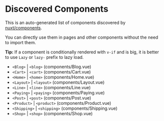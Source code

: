 # Discovered Components

This is an auto-generated list of components discovered by [nuxt/components](https://github.com/nuxt/components).

You can directly use them in pages and other components without the need to import them.

**Tip:** If a component is conditionally rendered with `v-if` and is big, it is better to use `Lazy` or `lazy-` prefix to lazy load.

- `<Blog>` | `<blog>` (components/Blog.vue)
- `<Cart>` | `<cart>` (components/Cart.vue)
- `<Home>` | `<home>` (components/Home.vue)
- `<Layout>` | `<layout>` (components/Layout.vue)
- `<Line>` | `<line>` (components/Line.vue)
- `<Paying>` | `<paying>` (components/Paying.vue)
- `<Post>` | `<post>` (components/Post.vue)
- `<Product>` | `<product>` (components/Product.vue)
- `<Shipping>` | `<shipping>` (components/Shipping.vue)
- `<Shop>` | `<shop>` (components/Shop.vue)
